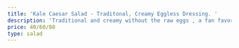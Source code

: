 ```yaml
---
title: 'Kale Caesar Salad - Traditonal, Creamy Eggless Dressing. '
description: 'Traditional and creamy without the raw eggs , a fan favorite.  '
price: 40/60/80
type: salad
---
```


